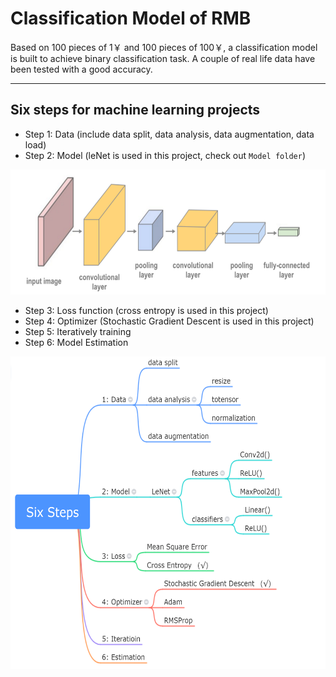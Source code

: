 # Classification Model of RMB

Based on 100 pieces of 1￥ and 100 pieces of 100￥, a classification model is built to achieve binary classification task. A couple of real life data have been tested with a good accuracy.

---

## Six steps for machine learning projects

- Step 1: Data (include data split, data analysis, data augmentation, data load)
- Step 2: Model (leNet is used in this project, check out `Model folder`)

<p align="center">
    <img src="imgs/model.png" height="200px" alt="Model" >
</p>

- Step 3: Loss function (cross entropy is used in this project)
- Step 4: Optimizer (Stochastic Gradient Descent is used in this project)
- Step 5: Iteratively training
- Step 6: Model Estimation

<p align="center">
    <img src="imgs/steps.png" height="500px" alt="Steps" >
</p>

